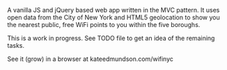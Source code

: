 A vanilla JS and jQuery based web app written in the
MVC pattern. It uses open data from the City of New York
and HTML5 geolocation to show you the nearest public,
free WiFi points to you within the five boroughs.

This is a work in progress. See TODO file to get an idea
of the remaining tasks. 

See it (grow) in a browser at kateedmundson.com/wifinyc
